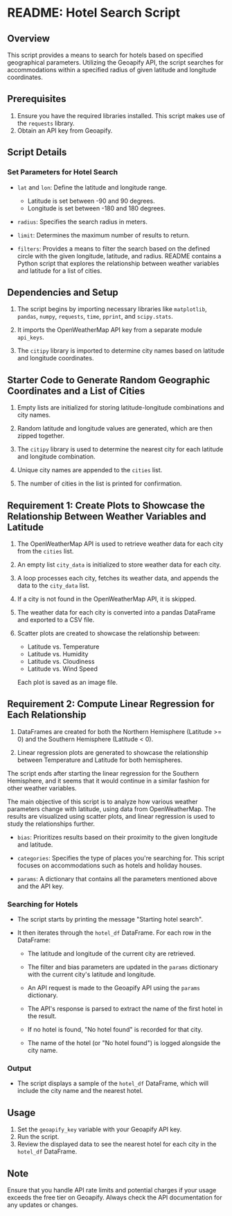 # README: Hotel Search Script

## Overview

This script provides a means to search for hotels based on specified geographical parameters. Utilizing the Geoapify API, the script searches for accommodations within a specified radius of given latitude and longitude coordinates.

## Prerequisites

1. Ensure you have the required libraries installed. This script makes use of the `requests` library.
2. Obtain an API key from Geoapify.

## Script Details

### Set Parameters for Hotel Search

- `lat` and `lon`: Define the latitude and longitude range. 
  - Latitude is set between -90 and 90 degrees.
  - Longitude is set between -180 and 180 degrees.
  
- `radius`: Specifies the search radius in meters.

- `limit`: Determines the maximum number of results to return.

- `filters`: Provides a means to filter the search based on the defined circle with the given longitude, latitude, and radius.
 README contains a Python script that explores the relationship between weather variables and latitude for a list of cities. 

## **Dependencies and Setup**
1. The script begins by importing necessary libraries like `matplotlib`, `pandas`, `numpy`, `requests`, `time`, `pprint`, and `scipy.stats`.

2. It imports the OpenWeatherMap API key from a separate module `api_keys`.

3. The `citipy` library is imported to determine city names based on latitude and longitude coordinates.

## **Starter Code to Generate Random Geographic Coordinates and a List of Cities**
1. Empty lists are initialized for storing latitude-longitude combinations and city names.

2. Random latitude and longitude values are generated, which are then zipped together.

3. The `citipy` library is used to determine the nearest city for each latitude and longitude combination.

4. Unique city names are appended to the `cities` list.

5. The number of cities in the list is printed for confirmation.

## **Requirement 1: Create Plots to Showcase the Relationship Between Weather Variables and Latitude**
1. The OpenWeatherMap API is used to retrieve weather data for each city from the `cities` list.

2. An empty list `city_data` is initialized to store weather data for each city.

3. A loop processes each city, fetches its weather data, and appends the data to the `city_data` list.

4. If a city is not found in the OpenWeatherMap API, it is skipped.

5. The weather data for each city is converted into a pandas DataFrame and exported to a CSV file.

6. Scatter plots are created to showcase the relationship between:
   - Latitude vs. Temperature
   - Latitude vs. Humidity
   - Latitude vs. Cloudiness
   - Latitude vs. Wind Speed

   Each plot is saved as an image file.

## **Requirement 2: Compute Linear Regression for Each Relationship**
1. DataFrames are created for both the Northern Hemisphere (Latitude >= 0) and the Southern Hemisphere (Latitude < 0).

2. Linear regression plots are generated to showcase the relationship between Temperature and Latitude for both hemispheres.

The script ends after starting the linear regression for the Southern Hemisphere, and it seems that it would continue in a similar fashion for other weather variables.

The main objective of this script is to analyze how various weather parameters change with latitude, using data from OpenWeatherMap. The results are visualized using scatter plots, and linear regression is used to study the relationships further.

- `bias`: Prioritizes results based on their proximity to the given longitude and latitude.

- `categories`: Specifies the type of places you're searching for. This script focuses on accommodations such as hotels and holiday houses.

- `params`: A dictionary that contains all the parameters mentioned above and the API key.

### Searching for Hotels

- The script starts by printing the message "Starting hotel search".
  
- It then iterates through the `hotel_df` DataFrame. For each row in the DataFrame:
  
  - The latitude and longitude of the current city are retrieved.
  
  - The filter and bias parameters are updated in the `params` dictionary with the current city's latitude and longitude.
  
  - An API request is made to the Geoapify API using the `params` dictionary.
  
  - The API's response is parsed to extract the name of the first hotel in the result.
  
  - If no hotel is found, "No hotel found" is recorded for that city.
  
  - The name of the hotel (or "No hotel found") is logged alongside the city name.

### Output

- The script displays a sample of the `hotel_df` DataFrame, which will include the city name and the nearest hotel.

## Usage

1. Set the `geoapify_key` variable with your Geoapify API key.
2. Run the script.
3. Review the displayed data to see the nearest hotel for each city in the `hotel_df` DataFrame.

## Note

Ensure that you handle API rate limits and potential charges if your usage exceeds the free tier on Geoapify. Always check the API documentation for any updates or changes.

